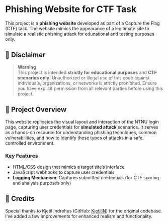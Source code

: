 # Phishing Website for CTF Task

This project is a **phishing website** developed as part of a Capture the Flag (CTF) task. The website mimics the appearance of a legitimate site to simulate a realistic phishing attack for educational and testing purposes only.

## 📜 Disclaimer

> **Warning**  
> This project is intended **strictly for educational purposes** and **CTF scenarios only**. Unauthorized or illegal use of this code against individuals, organizations, or networks is strictly prohibited. Ensure you have explicit permission from all relevant parties before using this project.

## 📂 Project Overview

This website replicates the visual layout and interaction of the NTNU login page, capturing user credentials for **simulated attack** scenarios. It serves as a hands-on resource for understanding phishing techniques, common vulnerabilities, and how to identify these types of attacks in a safe, controlled environment.

### Key Features

- HTML/CSS design that mimics a target site’s interface
- JavaScript webhooks to capture user credentials
- **Logging Mechanism**: Captures submitted credentials (for CTF scoring and analysis purposes only)

## 🙏 Credits
Special thanks to Kjetil Indrehus (GitHub: [KjetilIN](https://github.com/KjetilIN)) for the original codebase. I’ve added a few improvements for enhanced realism and functionality.
